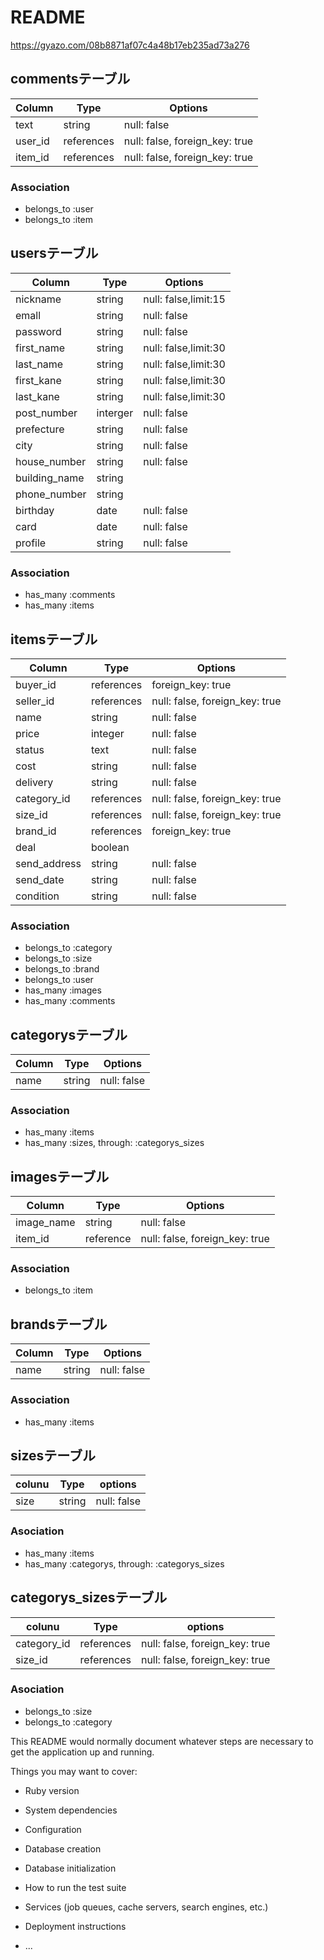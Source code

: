 # README
https://gyazo.com/08b8871af07c4a48b17eb235ad73a276

## commentsテーブル
<!-- commentは１ー多の関係をuserと持っている -->
<!-- commentは一対多の関係をitemsと持っている -->
|Column|Type|Options|
|------|----|-------|
|text|string|null: false|
|user_id|references|null: false, foreign_key: true|
|item_id|references|null: false, foreign_key: true|
### Association
- belongs_to :user
- belongs_to :item

## usersテーブル
<!-- userは多-多の関係をitemと持っている -->
|Column|Type|Options|
|------|----|-------|
|nickname|string|null: false,limit:15|
|emall|string|null: false|
|password|string|null: false|
|first_name|string|null: false,limit:30|
|last_name|string|null: false,limit:30|
|first_kane|string|null: false,limit:30|
|last_kane|string|null: false,limit:30|
|post_number|interger|null: false|
|prefecture|string|null: false|
|city|string|null: false|
|house_number|string|null: false|
|building_name|string||
|phone_number|string||
|birthday|date|null: false|
|card|date|null: false|
|profile|string|null: false|
### Association
- has_many :comments
- has_many :items

## itemsテーブル
|Column|Type|Options|
|------|----|-------|
|buyer_id|references|foreign_key: true|
|seller_id|references|null: false, foreign_key: true|
|name|string|null: false|
|price|integer|null: false|
|status|text|null: false|
|cost|string|null: false|
|delivery|string|null: false|
|category_id|references|null: false, foreign_key: true|
|size_id|references|null: false, foreign_key: true|
|brand_id|references|foreign_key: true|
|deal|boolean||
|send_address|string|null: false|
|send_date|string|null: false|
|condition|string|null: false|
### Association
- belongs_to :category
- belongs_to :size
- belongs_to :brand
- belongs_to :user
- has_many :images
- has_many :comments

## categorysテーブル
<!-- userは多-多の関係をitemと持っている -->
|Column|Type|Options|
|------|----|-------|
|name|string|null: false|

### Association
- has_many :items
- has_many :sizes, through: :categorys_sizes

## imagesテーブル
<!-- userは多-多の関係をitemと持っている -->
|Column|Type|Options|
|------|----|-------|
|image_name|string|null: false|
|item_id|reference|null: false, foreign_key: true|

### Association
- belongs_to :item

## brandsテーブル
<!-- userは多-多の関係をitemと持っている -->
|Column|Type|Options|
|------|----|-------|
|name|string|null: false|
### Association
- has_many :items

## sizesテーブル
|colunu|Type|options|
|------|----|-------|
|size|string|null: false|

### Asociation
- has_many :items
- has_many :categorys, through: :categorys_sizes

## categorys_sizesテーブル
|colunu|Type|options|
|------|----|-------|
|category_id|references|null: false, foreign_key: true|
|size_id|references|null: false, foreign_key: true|

### Asociation
- belongs_to :size
- belongs_to :category


This README would normally document whatever steps are necessary to get the
application up and running.

Things you may want to cover:

* Ruby version

* System dependencies

* Configuration

* Database creation

* Database initialization

* How to run the test suite

* Services (job queues, cache servers, search engines, etc.)

* Deployment instructions

* ...
